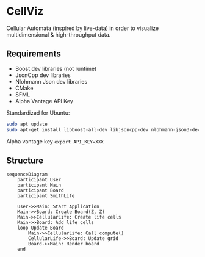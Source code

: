# CellViz
Cellular Automata (inspired by live-data) in order to visualize multidimensional & high-throughput data.

## Requirements

+ Boost dev libraries (not runtime)
+ JsonCpp dev libraries
+ Nlohmann Json dev libraries
+ CMake
+ SFML
+ Alpha Vantage API Key

Standardized for Ubuntu:

```bash
sudo apt update
sudo apt-get install libboost-all-dev libjsoncpp-dev nlohmann-json3-dev libsfml-dev
```

Alpha vantage key `export API_KEY=XXX`

## Structure


```mermaid
sequenceDiagram
    participant User
    participant Main
    participant Board
    participant SmithLife

    User->>Main: Start Application
    Main->>Board: Create Board(Z, Z)
    Main->>CellularLife: Create life cells
    Main->>Board: Add life cells
    loop Update Board
        Main->>CellularLife: Call compute()
        CellularLife->>Board: Update grid
        Board->>Main: Render board
    end
```